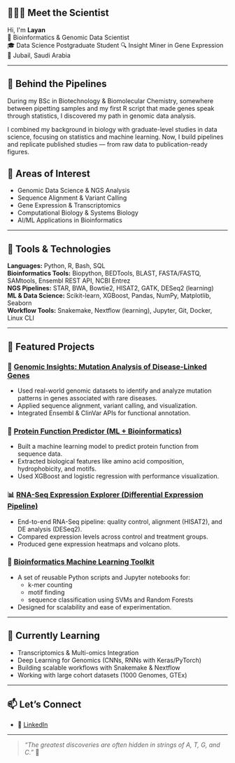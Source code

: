 ## 👩🏻‍🔬 Meet the Scientist

Hi, I'm **Layan**  
🧬 Bioinformatics & Genomic Data Scientist  
🎓 Data Science Postgraduate Student 
🔍 Insight Miner in Gene Expression  
📍 Jubail, Saudi Arabia

---

## 🔬 Behind the Pipelines

During my BSc in Biotechnology & Biomolecular Chemistry, somewhere between pipetting samples and my first R script that made genes speak through statistics, I discovered my path in genomic data analysis.

I combined my background in biology with graduate-level studies in data science, focusing on statistics and machine learning. Now, I build pipelines and replicate published studies — from raw data to publication-ready figures.

## 🧪 Areas of Interest

- Genomic Data Science & NGS Analysis  
- Sequence Alignment & Variant Calling  
- Gene Expression & Transcriptomics  
- Computational Biology & Systems Biology  
- AI/ML Applications in Bioinformatics  

---

## 🧰 Tools & Technologies

**Languages:** Python, R, Bash, SQL  
**Bioinformatics Tools:** Biopython, BEDTools, BLAST, FASTA/FASTQ, SAMtools, Ensembl REST API, NCBI Entrez  
**NGS Pipelines:** STAR, BWA, Bowtie2, HISAT2, GATK, DESeq2 (learning)  
**ML & Data Science:** Scikit-learn, XGBoost, Pandas, NumPy, Matplotlib, Seaborn  
**Workflow Tools:** Snakemake, Nextflow (learning), Jupyter, Git, Docker, Linux CLI  

---

## 🧬 Featured Projects

### 🔬 [Genomic Insights: Mutation Analysis of Disease-Linked Genes](https://github.com/your-username/genomic-insights)
- Used real-world genomic datasets to identify and analyze mutation patterns in genes associated with rare diseases.
- Applied sequence alignment, variant calling, and visualization.
- Integrated Ensembl & ClinVar APIs for functional annotation.

### 🧪 [Protein Function Predictor (ML + Bioinformatics)](https://github.com/your-username/protein-function-predictor)
- Built a machine learning model to predict protein function from sequence data.
- Extracted biological features like amino acid composition, hydrophobicity, and motifs.
- Used XGBoost and logistic regression with performance visualization.

### 📊 [RNA-Seq Expression Explorer (Differential Expression Pipeline)](https://github.com/your-username/rna-seq-expression-explorer)
- End-to-end RNA-Seq pipeline: quality control, alignment (HISAT2), and DE analysis (DESeq2).
- Compared expression levels across control and treatment groups.
- Produced gene expression heatmaps and volcano plots.

### 🧠 [Bioinformatics Machine Learning Toolkit](https://github.com/your-username/bio-ml-toolkit)
- A set of reusable Python scripts and Jupyter notebooks for:
  - k-mer counting
  - motif finding
  - sequence classification using SVMs and Random Forests
- Designed for scalability and ease of experimentation.


---

## 🌱 Currently Learning

- Transcriptomics & Multi-omics Integration  
- Deep Learning for Genomics (CNNs, RNNs with Keras/PyTorch)  
- Building scalable workflows with Snakemake & Nextflow  
- Working with large cohort datasets (1000 Genomes, GTEx)

---

## 📫 Let’s Connect

- 💼 [LinkedIn](https://github.com/layanomics)

---

> *“The greatest discoveries are often hidden in strings of A, T, G, and C.”* 🧬  

